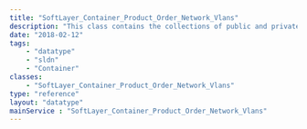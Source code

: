 ```yaml
---
title: "SoftLayer_Container_Product_Order_Network_Vlans"
description: "This class contains the collections of public and private VLANs that are available during the ordering process. "
date: "2018-02-12"
tags:
    - "datatype"
    - "sldn"
    - "Container"
classes:
    - "SoftLayer_Container_Product_Order_Network_Vlans"
type: "reference"
layout: "datatype"
mainService : "SoftLayer_Container_Product_Order_Network_Vlans"
---
```

